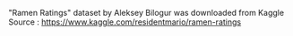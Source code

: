 "Ramen Ratings" dataset by Aleksey Bilogur was downloaded from Kaggle
Source : https://www.kaggle.com/residentmario/ramen-ratings
